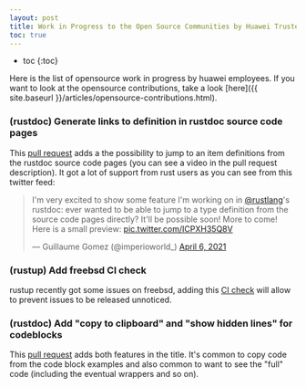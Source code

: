 ```yaml
---
layout: post
title: Work in Progress to the Open Source Communities by Huawei Trusted Programming 
toc: true
---
```


* toc
{:toc}


Here is the list of opensource work in progress by huawei employees. If you want to look at the opensource contributions, take a look [here]({{ site.baseurl }}/articles/opensource-contributions.html).

### (rustdoc) Generate links to definition in rustdoc source code pages

This [pull request](https://github.com/rust-lang/rust/pull/84176) adds a the possibility to jump to an item definitions from the rustdoc source code pages (you can see a video in the pull request description). It got a lot of support from rust users as you can see from this twitter feed:

<blockquote class="twitter-tweet"><p lang="en" dir="ltr">I&#39;m very excited to show some feature I&#39;m working on in <a href="https://twitter.com/rustlang?ref_src=twsrc%5Etfw">@rustlang</a>&#39;s rustdoc: ever wanted to be able to jump to a type definition from the source code pages directly? It&#39;ll be possible soon! More to come! Here is a small preview: <a href="https://t.co/ICPXH35Q8V">pic.twitter.com/ICPXH35Q8V</a></p>&mdash; Guillaume Gomez (@imperioworld_) <a href="https://twitter.com/imperioworld_/status/1379506735094857728?ref_src=twsrc%5Etfw">April 6, 2021</a></blockquote> <script async src="https://platform.twitter.com/widgets.js" charset="utf-8"></script>

### (rustup) Add freebsd CI check

rustup recently got some issues on freebsd, adding this [CI check](https://github.com/rust-lang/rustup/pull/2783) will allow to prevent issues to be released unnoticed.

### (rustdoc) Add "copy to clipboard" and "show hidden lines" for codeblocks

This [pull request](https://github.com/rust-lang/rust/pull/86892) adds both features in the title. It's common to copy code from the code block examples and also common to want to see the "full" code (including the eventual wrappers and so on).
